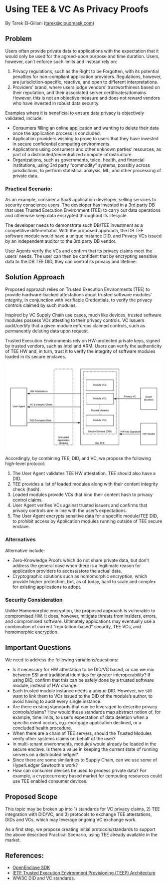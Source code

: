 

# Using TEE & VC As Privacy Proofs

By Tarek El-Gillani ([tarek@cloudmask.com](mailto:tarek@cloudmask.com))


## Problem

Users often provide private data to applications with the expectation that it would only be used for the agreed-upon purpose and time duration. Users, however, can’t enforce such limits and instead rely on:

1. Privacy regulations, such as the Right to be Forgotten, with its potential penalties for non-compliant application providers. Regulations, however, are jurisdiction-specific, reactive, and open to different interpretations.
2. Providers’ brand, where users judge vendors’ trustworthiness based on their reputation, and their associated server certificates/domains. However, this is not an objective measure and does not reward vendors who have invested in robust data security.

Examples where it is beneficial to ensure data privacy is objectively validated, include:

*   Consumers filling an online application and wanting to delete their data once the application process is concluded. 
*   Application providers wishing to prove to users that they have invested in secure confidential computing environments.
*   Applications using consumers and other unknown parties’ resources, as part of a distributed/decentralized compute infrastructure.
*   Organizations, such as governments, telco, health, and financial institutions, using 3rd party “commodity” systems, possibly across jurisdictions, to perform statistical analysis, ML, and other processing of private data.


### Practical Scenario:

As an example, consider a SaaS application developer, selling services to security conscience users. The developer has invested in a 3rd party DB that uses Trusted Execution Environment (TEE) to carry out data operations and otherwise keep data encrypted throughout its lifecycle.

The developer needs to demonstrate such DB/TEE investment as a competitive differentiator. With the proposed approach, the DB TEE software module would have a unique instance DID, and Privacy VCs issued by an independent auditor to the 3rd party DB vendor.

User Agents verify the VCs and confirm that its privacy claims meet the users’ needs. The user can then be confident that by encrypting sensitive data to the DB TEE DID, they can control its privacy and lifetime.


## Solution Approach

Proposed approach relies on Trusted Execution Environments (TEE) to provide hardware-backed attestations about trusted software modules’ integrity, in conjunction with Verifiable Credentials, to verify the privacy controls claimed by such modules.

Inspired by VC Supply Chain use cases, much like devices, trusted software modules possess VCs attesting to their privacy controls. VC Issuers audit/certify that a given module enforces claimed controls, such as permanently deleting data upon request.

Trusted Execution Environments rely on HW-protected private keys, signed by trusted vendors, such as Intel and ARM. Users can verify the authenticity of TEE HW and, in turn, trust it to verify the integrity of software modules loaded in its secure enclaves. 


![alt_text](media/tee-vc.png "TEE Using DID and VC For Privacy Proof")


Accordingly, by combining TEE, DID, and VC, we propose the following high-level protocol:

1. The User Agent validates TEE HW attestation. TEE should also have a DID.
2. TEE provides a list of loaded modules along with their content integrity check (hash).
3. Loaded modules provide VCs that bind their content hash to privacy control claims.
4. User Agent verifies VCs against trusted issuers and confirms that privacy controls are in line with the user’s expectations.
5. The User Agent encrypts sensitive data for a specific module/TEE DID, to prohibit access by Application modules running outside of TEE secure enclave.


### Alternatives 

Alternative include:

*   Zero-Knowledge Proofs which do not share private data, but don’t address the general case when there is a legitimate reason for application providers to access/store the actual data.
*   Cryptographic solutions such as homomorphic encryption, which provide higher protection, but, as of today, hard to scale and complex for existing applications to adopt.


### Security Consideration

Unlike Homomorphic encryption, the proposed approach is vulnerable to compromised HW. It does, however, mitigate threats from insiders, errors, and compromised software. Ultimately applications may eventually use a combination of current “reputation-based” security, TEE VCs, and homomorphic encryption.


## Important Questions

We need to address the following variations/questions:

*   Is it necessary for HW attestation to be DID/VC based, or can we mix between SSI and traditional identities for greater interoperability? If using DID, confirm that this can be safely done by a trusted software module, instead of HW change.
*   Each trusted module instance needs a unique DID. However, we still want to link them to VCs issued to the DID of the module’s author, to avoid having to audit every single instance.
*   Are there existing standards that can be leveraged to describe privacy controls/claims? How would these standards map abstract notion of, for example, time limits, to user’s expectation of data deletion when a specific event occurs, e,g. mortgage application declined, or a concluded health procedure.
*   When there are a chain of TEE servers, should the Trusted Modules verify other systems claims on behalf of the user?
*   In multi-tenant environments, modules would already be loaded in the secure enclave. Is there a value in keeping the current state of running servers on a distributed ledger?
*   Since there are some similarities to Supply Chain, can we use some of HyperLedger Sawtooth's work?
*   How can consumer devices be used to process private data? For example, a cryptocurrency based market for computing resources could use TEE enabled consumer devices.


## Proposed Scope

This topic may be broken up into 1) standards for VC privacy claims, 2) TEE integration with DID/VC, and 3) protocols to exchange TEE attestations, DIDs and VCs, which may leverage ongoing VC exchange work.

As a first step, we propose creating initial protocols/standards to support the above described Practical Scenario, using TEE already available in the market.


## References:

*   [OpenEnclave SDK](https://openenclave.io/)
*   [IETF Trusted Execution Environment Provisioning (TEEP) Architecture](https://tools.ietf.org/html/draft-ietf-teep-architecture-05)
*   WW3C DID and VC standards.

